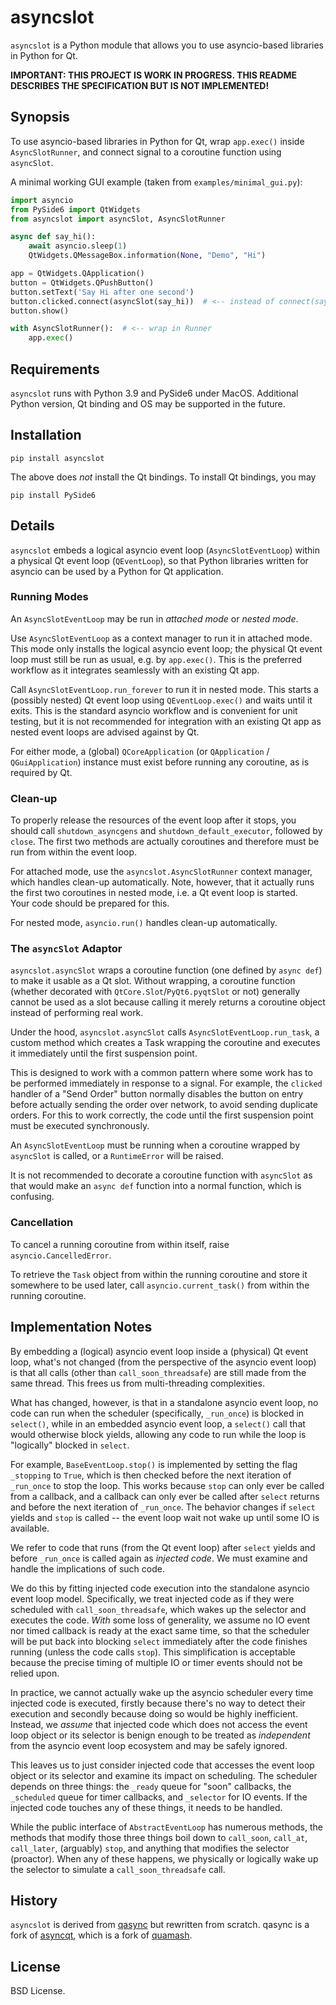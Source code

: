 # asyncslot

`asyncslot` is a Python module that allows you to use asyncio-based 
libraries in Python for Qt.

**IMPORTANT: THIS PROJECT IS WORK IN PROGRESS.  THIS README DESCRIBES THE 
SPECIFICATION BUT IS NOT IMPLEMENTED!**

## Synopsis

To use asyncio-based libraries in Python for Qt, wrap `app.exec()` inside 
`AsyncSlotRunner`, and connect signal to a coroutine function using 
`asyncSlot`.

A minimal working GUI example (taken from `examples/minimal_gui.py`):

```Python
import asyncio
from PySide6 import QtWidgets
from asyncslot import asyncSlot, AsyncSlotRunner

async def say_hi():
    await asyncio.sleep(1)
    QtWidgets.QMessageBox.information(None, "Demo", "Hi")

app = QtWidgets.QApplication()
button = QtWidgets.QPushButton()
button.setText('Say Hi after one second')
button.clicked.connect(asyncSlot(say_hi))  # <-- instead of connect(say_hi)
button.show()

with AsyncSlotRunner():  # <-- wrap in Runner
    app.exec()
```

## Requirements

`asyncslot` runs with Python 3.9 and PySide6 under MacOS.  Additional Python 
version, Qt binding and OS may be supported in the future.

## Installation

```commandline
pip install asyncslot
```

The above does _not_ install the Qt bindings.  To install Qt bindings, you may

```commandline
pip install PySide6
```

## Details

`asyncslot` embeds a logical asyncio event loop (`AsyncSlotEventLoop`) 
within a physical Qt event loop (`QEventLoop`), so that Python libraries 
written for asyncio can be used by a Python for Qt application.

### Running Modes

An `AsyncSlotEventLoop` may be run in _attached mode_ or _nested mode_.

Use `AsyncSlotEventLoop` as a context manager to run it in attached mode.  
This mode only installs the logical asyncio event loop; the physical Qt 
event loop must still be run as usual, e.g. by `app.exec()`.  This is the 
preferred workflow as it integrates seamlessly with an existing Qt app.

Call `AsyncSlotEventLoop.run_forever` to run it in nested mode.  This starts 
a (possibly nested) Qt event loop using `QEventLoop.exec()` and waits until 
it exits.  This is the standard asyncio workflow and is convenient for 
unit testing, but it is not recommended for integration with an existing Qt 
app as nested event loops are advised against by Qt.

For either mode, a (global) `QCoreApplication` (or `QApplication` /
`QGuiApplication`) instance must exist before running any coroutine,
as is required by Qt.

### Clean-up

To properly release the resources of the event loop after it stops, you 
should call `shutdown_asyncgens` and `shutdown_default_executor`, followed
by `close`.  The first two methods are actually coroutines and therefore
must be run from within the event loop.

For attached mode, use the `asyncslot.AsyncSlotRunner` context manager, 
which handles clean-up automatically.  Note, however, that it actually runs 
the first two coroutines in nested mode, i.e. a Qt event loop is started.  
Your code should be prepared for this.

For nested mode, `asyncio.run()` handles clean-up automatically.


### The `asyncSlot` Adaptor

`asyncslot.asyncSlot` wraps a coroutine function (one defined by `async def`)
to make it usable as a Qt slot.  Without wrapping, a coroutine function
(whether decorated with `QtCore.Slot`/`PyQt6.pyqtSlot` or not)
generally cannot be used as a slot because calling it merely returns a 
coroutine object instead of performing real work.

Under the hood, `asyncslot.asyncSlot` calls `AsyncSlotEventLoop.run_task`,
a custom method which creates a Task wrapping the coroutine and executes
it immediately until the first suspension point.

This is designed to work with a common pattern where some work has to be
performed immediately in response to a signal.  For example, the `clicked`
handler of a "Send Order" button normally disables the button on entry
before actually sending the order over network, to avoid sending duplicate
orders.  For this to work correctly, the code until the first suspension 
point must be executed synchronously.

An `AsyncSlotEventLoop` must be running when a coroutine wrapped by 
`asyncSlot` is called, or a `RuntimeError` will be raised.

It is not recommended to decorate a coroutine function with `asyncSlot`
as that would make an `async def` function into a normal function, which
is confusing.


### Cancellation

To cancel a running coroutine from within itself, raise 
`asyncio.CancelledError`.

To retrieve the `Task` object from within the running coroutine and store
it somewhere to be used later, call `asyncio.current_task()` from within
the running coroutine.


## Implementation Notes

By embedding a (logical) asyncio event loop inside a (physical) Qt event 
loop, what's not changed (from the perspective of the asyncio event loop) is 
that all calls (other than `call_soon_threadsafe`) are still made from the 
same thread.  This frees us from multi-threading complexities.

What has changed, however, is that in a standalone asyncio event loop, no 
code can run when the scheduler (specifically, `_run_once`) is blocked in 
`select()`, while in an embedded asyncio event loop, a `select()` call 
that would otherwise block yields, allowing any code to run while the loop 
is "logically" blocked in `select`.

For example, `BaseEventLoop.stop()` is implemented by setting the flag 
`_stopping` to `True`, which is then checked before the next iteration of
`_run_once` to stop the loop.  This works because `stop` can only ever be
called from a callback, and a callback can only ever be called after
`select` returns and before the next iteration of `_run_once`.  The behavior 
changes if `select` yields and `stop` is called -- the event loop wait not 
wake up until some IO is available.

We refer to code that runs (from the Qt event loop) after `select` yields 
and before `_run_once` is called again as _injected code_.  We must 
examine and handle the implications of such code.

We do this by fitting injected code execution into the standalone asyncio
event loop model.  Specifically, we treat injected code as if they were 
scheduled with `call_soon_threadsafe`, which wakes up the selector and
executes the code.  _With_ some loss of generality, we assume no IO event
nor timed callback is ready at the exact same time, so that the scheduler 
will be put back into blocking `select` immediately after the code finishes 
running (unless the code calls `stop`).  This simplification is acceptable
because the precise timing of multiple IO or timer events should not be 
relied upon.

In practice, we cannot actually wake up the asyncio scheduler every time 
injected code is executed, firstly because there's no way to detect their
execution and secondly because doing so would be highly inefficient.
Instead, we _assume_ that injected code which does not access the event loop
object or its selector is benign enough to be treated as _independent_
from the asyncio event loop ecosystem and may be safely ignored.

This leaves us to just consider injected code that accesses the event loop 
object or its selector and examine its impact on scheduling.  The scheduler
depends on three things:  the `_ready` queue for "soon" callbacks, the 
`_scheduled` queue for timer callbacks, and `_selector` for IO events.
If the injected code touches any of these things, it needs to be handled.

While the public interface of `AbstractEventLoop` has numerous methods, the 
methods that modify those three things boil down to `call_soon`, `call_at`, 
`call_later`, (arguably) `stop`, and anything that modifies the selector 
(proactor).  When any of these happens, we physically or logically wake up 
the selector to simulate a `call_soon_threadsafe` call.


## History

`asyncslot` is derived from
[qasync](https://github.com/CabbageDevelopment/qasync) but rewritten from 
scratch.  qasync is a fork of 
[asyncqt](https://github.com/gmarull/asyncqt), which is a fork of
[quamash](https://github.com/harvimt/quamash).


## License

BSD License.
